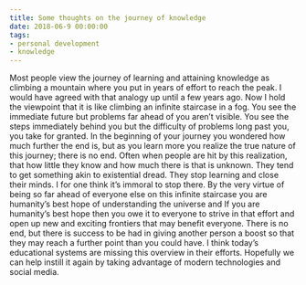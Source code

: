 ```yaml
---
title: Some thoughts on the journey of knowledge
date: 2018-06-9 00:00:00
tags:
- personal development
- knowledge
---
```


Most people view the journey of learning and attaining knowledge as climbing a mountain where you put in years of effort to reach the peak. I would have agreed with that analogy up until a few years ago.
Now I hold the viewpoint that it is like climbing an infinite staircase in a fog. You see the immediate future but problems far ahead of you aren’t visible. You see the steps immediately behind you but the difficulty of problems long past you, you take for granted. In the beginning of your journey you wondered how much further the end is, but as you learn more you realize the true nature of this journey; there is no end. Often when people are hit by this realization, that how little they know and how much there is that is unknown. They tend to get something akin to existential dread. They stop learning and close their minds. I for one think it’s immoral to stop there. By the very virtue of being so far ahead of everyone else on this infinite staircase you are humanity’s best hope of understanding the universe and If you are humanity’s best hope then you owe it to everyone to strive in that effort and open up new and exciting frontiers that may benefit everyone.
There is no end, but there is success to be had in giving another person a boost so that they may reach a further point than you could have. I think today’s educational systems are missing this overview in their efforts. Hopefully we can help instill it again by taking advantage of modern technologies and social media.